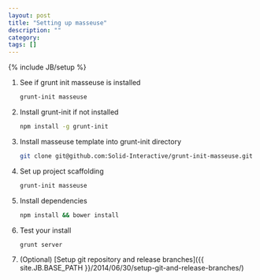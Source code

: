 ```yaml
---
layout: post
title: "Setting up masseuse"
description: ""
category: 
tags: []
---
```

{% include JB/setup %}

1. See if grunt init masseuse is installed

    ```bash
    grunt-init masseuse
    ```

2. Install grunt-init if not installed

    ```bash
    npm install -g grunt-init
    ```

3. Install masseuse template into grunt-init directory
 
    ```bash
    git clone git@github.com:Solid-Interactive/grunt-init-masseuse.git ~/.grunt-init/masseuse
    ```

4. Set up project scaffolding
    
    ```bash
    grunt-init masseuse
    ```
    
5. Install dependencies

    ```bash
    npm install && bower install
    ```
    
6. Test your install

    ```bash
    grunt server
    ```
    
7. (Optional) [Setup git repository and release branches]({{ site.JB.BASE_PATH }}/2014/06/30/setup-git-and-release-branches/)
    
    ```